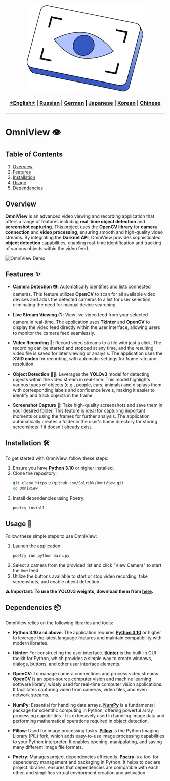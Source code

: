 <div align="center">
  <img src="https://github.com/Solrikk/OmniView/blob/main/assets/images/techny-machine-vision-icon.png" alt="Logo" />
</div>

<div align="center">
  <h3>
    <a href="https://github.com/Solrikk/OmniView/blob/main/README.md">⭐English⭐</a> |
    <a href="https://github.com/Solrikk/OmniView/blob/main/README_RU.md">Russian</a> |
    <a href="https://github.com/Solrikk/OmniView/blob/main/README_GE.md">German</a> |
    <a href="https://github.com/Solrikk/OmniView/blob/main/README_JP.md">Japanese</a> |
    <a href="README_KR.md">Korean</a> |
    <a href="README_CN.md">Chinese</a>
  </h3>
</div>

-----------------

# OmniView 👁️

## Table of Contents
 1. [Overview](#overview)
 2. [Features](#features)
 3. [Installation](#installation)
 4. [Usage](#usage)
 5. [Dependencies](#dependencies)
 
## Overview <a name="overview"></a>

**OmniView** is an advanced video viewing and recording application that offers a range of features including **real-time object detection** and **screenshot capturing**. This project uses the **OpenCV library** for **camera connection** and **video processing**, ensuring smooth and high-quality video streams. By integrating the **Darknet API**, OmniView provides sophisticated **object detection** capabilities, enabling real-time identification and tracking of various objects within the video feed.

![OmniView Demo](https://github.com/Solrikk/OmniView/blob/main/assets/gif/OmniView.gif)

## Features <a name="features"></a> ✨

- **Camera Detection** 📷: Automatically identifies and lists connected cameras. This feature utilizes **OpenCV** to scan for all available video devices and adds the detected cameras to a list for user selection, eliminating the need for manual device searching.

- **Live Stream Viewing** 📺: View live video feed from your selected camera in real-time. The application uses **Tkinter** and **OpenCV** to display the video feed directly within the user interface, allowing users to monitor the camera feed seamlessly.

- **Video Recording** 🎥: Record video streams to a file with just a click. The recording can be started and stopped at any time, and the resulting video file is saved for later viewing or analysis. The application uses the **XVID codec** for recording, with automatic settings for frame rate and resolution.

- **Object Detection** 🕵️‍♂️: Leverages the **YOLOv3** model for detecting objects within the video stream in real-time. This model highlights various types of objects (e.g., people, cars, animals) and displays them with corresponding labels and confidence levels, making it easier to identify and track objects in the frame.

- **Screenshot Capture** 📸: Take high-quality screenshots and save them in your desired folder. This feature is ideal for capturing important moments or using the frames for further analysis. The application automatically creates a folder in the user's home directory for storing screenshots if it doesn't already exist.

## Installation <a name="installation"></a> 🛠️

To get started with OmniView, follow these steps:

1. Ensure you have **Python 3.10** or higher installed.
2. Clone the repository:
    ```bash
    git clone https://github.com/Solrikk/OmniView.git
    cd OmniView
    ```
3. Install dependencies using Poetry:
    ```bash
    poetry install
    ```

## Usage <a name="usage"></a> 🚀

Follow these simple steps to use OmniView:

1. Launch the application:
    ```bash
    poetry run python main.py
    ```
2. Select a camera from the provided list and click "View Camera" to start the live feed.
3. Utilize the buttons available to start or stop video recording, take screenshots, and enable object detection.

**⚠️ Important: To use the YOLOv3 weights, download them from [here](https://pjreddie.com/media/files/yolov3.weights).**

## Dependencies <a name="dependencies"></a> 📦

OmniView relies on the following libraries and tools:

- **Python 3.10 and above**: The application requires [**Python 3.10**](https://www.python.org/downloads/release/python-3100/) or higher to leverage the latest language features and maintain compatibility with modern libraries.

- **tkinter**: For constructing the user interface. [**tkinter**](https://docs.python.org/3/library/tkinter.html) is the built-in GUI toolkit for Python, which provides a simple way to create windows, dialogs, buttons, and other user interface elements.

- **OpenCV**: To manage camera connections and process video streams. [**OpenCV**](https://opencv.org/) is an open-source computer vision and machine learning software library, widely used for real-time computer vision applications. It facilitates capturing video from cameras, video files, and even network streams.

- **NumPy**: Essential for handling data arrays. [**NumPy**](https://numpy.org/) is a fundamental package for scientific computing in Python, offering powerful array processing capabilities. It is extensively used in handling image data and performing mathematical operations required in object detection.

- **Pillow**: Used for image processing tasks. [**Pillow**](https://python-pillow.org/) is the Python Imaging Library (PIL) fork, which adds easy-to-use image processing capabilities to your Python interpreter. It enables opening, manipulating, and saving many different image file formats.

- **Poetry**: Manages project dependencies efficiently. [**Poetry**](https://python-poetry.org/) is a tool for dependency management and packaging in Python. It helps to declare project libraries, ensures that dependencies are compatible with each other, and simplifies virtual environment creation and activation.
